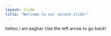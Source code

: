```yaml
---
layout: slide
title: "Welcome to our second slide!"
---
```

helloo i am asghar
Use the left arrow to go back!
